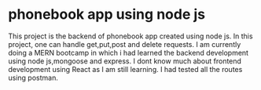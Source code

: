 # phonebook app using node js

This project is the backend of phonebook app created using node js. In this project, one can handle get,put,post and delete requests. I am currently doing a MERN bootcamp in which i had learned the backend development using node js,mongoose and express. I dont know much about frontend development using React as I am still learning. I had tested all the routes using postman.
